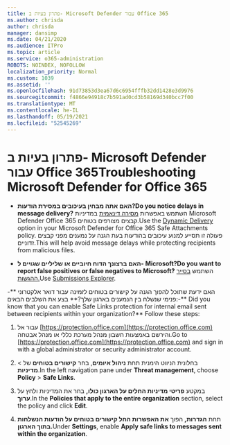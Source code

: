 ```yaml
---
title: פתרון בעיות ב- Microsoft Defender עבור Office 365
ms.author: chrisda
author: chrisda
manager: dansimp
ms.date: 04/21/2020
ms.audience: ITPro
ms.topic: article
ms.service: o365-administration
ROBOTS: NOINDEX, NOFOLLOW
localization_priority: Normal
ms.custom: 1039
ms.assetid: ''
ms.openlocfilehash: 91d73853d3ea67d6c6954fffb32dd1428e3d9976
ms.sourcegitcommit: f4866e94918c7b591ad0cd3b58169d340bcc7f00
ms.translationtype: MT
ms.contentlocale: he-IL
ms.lasthandoff: 05/19/2021
ms.locfileid: "52545269"
---
```

# <a name="troubleshooting-microsoft-defender-for-office-365"></a><span data-ttu-id="16d69-102">פתרון בעיות ב- Microsoft Defender עבור Office 365</span><span class="sxs-lookup"><span data-stu-id="16d69-102">Troubleshooting Microsoft Defender for Office 365</span></span>

- <span data-ttu-id="16d69-103">**האם אתה מבחין בעיכובים במסירת הודעות?**</span><span class="sxs-lookup"><span data-stu-id="16d69-103">**Do you notice delays in message delivery?**</span></span> <span data-ttu-id="16d69-104">השתמש באפשרות [מסירה דינאמית](/microsoft-365/security/office-365-security/dynamic-delivery-and-previewing) במדיניות Microsoft Defender Office 365 קבצים מצורפים בטוחים.</span><span class="sxs-lookup"><span data-stu-id="16d69-104">Use the [Dynamic Delivery](/microsoft-365/security/office-365-security/dynamic-delivery-and-previewing) option in your Microsoft Defender for Office 365 Safe Attachments policy.</span></span> <span data-ttu-id="16d69-105">פעולה זו תסייע למנוע עיכובים בהודעות בעת הגנה על נמענים מפני קבצים זדוניים.</span><span class="sxs-lookup"><span data-stu-id="16d69-105">This will help avoid message delays while protecting recipients from malicious files.</span></span>

- <span data-ttu-id="16d69-106">**האם ברצונך הדוח חיוביים או שליליים שגויים ל- Microsoft?**</span><span class="sxs-lookup"><span data-stu-id="16d69-106">**Do you want to report false positives or false negatives to Microsoft?**</span></span> <span data-ttu-id="16d69-107">השתמש [בסייר ההגשות.](https://protection.office.com/reportsubmission)</span><span class="sxs-lookup"><span data-stu-id="16d69-107">Use [Submissions Explorer](https://protection.office.com/reportsubmission).</span></span>

<span data-ttu-id="16d69-108">-\*\* האם ידעת שתוכל להפוך הגנה על קישורים בטוחים לזמינה עבור דואר אלקטרוני פנימי שנשלח בין הנמענים בארגון שלך?\*\* בצע את השלבים הבאים:</span><span class="sxs-lookup"><span data-stu-id="16d69-108">-\*\* Did you know that you can enable Safe Links protection for internal email sent between recipients within your organization?\*\* Follow these steps:</span></span>

  1. <span data-ttu-id="16d69-109">עבור אל [https://protection.office.com](https://protection.office.com) והירשם באמצעות חשבון מנהל מערכת כללי או מנהל אבטחה.</span><span class="sxs-lookup"><span data-stu-id="16d69-109">Go to [https://protection.office.com](https://protection.office.com) and sign in with a global administrator or security administrator account.</span></span>

  2. <span data-ttu-id="16d69-110">בחלונית הניווט הימנית תחת **ניהול איומים**, בחר **קישורים בטוחים** של \> **מדיניות**.</span><span class="sxs-lookup"><span data-stu-id="16d69-110">In the left navigation pane under **Threat management**, choose **Policy** \> **Safe Links**.</span></span>

  3. <span data-ttu-id="16d69-111">במקטע **פריטי מדיניות החלים על הארגון כולו,** בחר את המדיניות ולחץ על **ערוך**.</span><span class="sxs-lookup"><span data-stu-id="16d69-111">In the **Policies that apply to the entire organization** section, select the policy and click **Edit**.</span></span>

  4. <span data-ttu-id="16d69-112">תחת **הגדרות,** הפוך **את האפשרות החל קישורים בטוחים על הודעות הנשלחות בתוך הארגון.**</span><span class="sxs-lookup"><span data-stu-id="16d69-112">Under **Settings**, enable **Apply safe links to messages sent within the organization**.</span></span>
